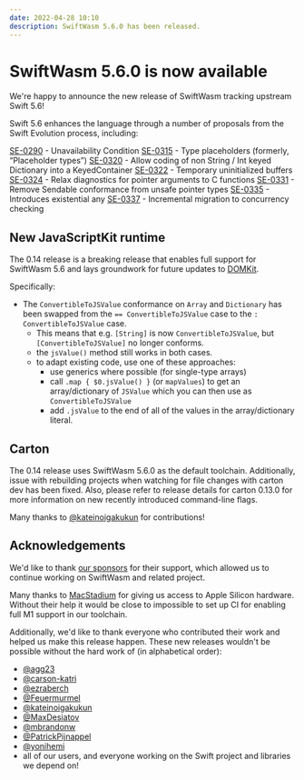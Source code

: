 ```yaml
---
date: 2022-04-28 10:10
description: SwiftWasm 5.6.0 has been released.
---
```


# SwiftWasm 5.6.0 is now available

We're happy to announce the new release of SwiftWasm tracking upstream Swift 5.6!

Swift 5.6 enhances the language through a number of proposals from the Swift Evolution process, including:

[SE-0290](https://github.com/apple/swift-evolution/blob/main/proposals/0290-negative-availability.md) - Unavailability Condition
[SE-0315](https://github.com/apple/swift-evolution/blob/main/proposals/0315-placeholder-types.md) - Type placeholders (formerly, “Placeholder types”)
[SE-0320](https://github.com/apple/swift-evolution/blob/main/proposals/0320-codingkeyrepresentable.md) - Allow coding of non String / Int keyed Dictionary into a KeyedContainer
[SE-0322](https://github.com/apple/swift-evolution/blob/main/proposals/0322-temporary-buffers.md) - Temporary uninitialized buffers
[SE-0324](https://github.com/apple/swift-evolution/blob/main/proposals/0324-c-lang-pointer-arg-conversion.md) - Relax diagnostics for pointer arguments to C functions
[SE-0331](https://github.com/apple/swift-evolution/blob/main/proposals/0331-remove-sendable-from-unsafepointer.md) - Remove Sendable conformance from unsafe pointer types
[SE-0335](https://github.com/apple/swift-evolution/blob/main/proposals/0335-existential-any.md) - Introduces existential any
[SE-0337](https://github.com/apple/swift-evolution/blob/main/proposals/0337-support-incremental-migration-to-concurrency-checking.md) - Incremental migration to concurrency checking

## New JavaScriptKit runtime

The 0.14 release is a breaking release that enables full support for SwiftWasm 5.6 and lays groundwork for future updates to [DOMKit](https://github.com/swiftwasm/DOMKit/).

Specifically:

- The `ConvertibleToJSValue` conformance on `Array` and `Dictionary` has been swapped from the `== ConvertibleToJSValue` case to the `: ConvertibleToJSValue` case.
  - This means that e.g. `[String]` is now `ConvertibleToJSValue`, but `[ConvertibleToJSValue]` no longer conforms.
  - the `jsValue()` method still works in both cases.
  - to adapt existing code, use one of these approaches:
    - use generics where possible (for single-type arrays)
    - call `.map { $0.jsValue() }` (or `mapValues`) to get an array/dictionary of `JSValue` which you can then use as `ConvertibleToJSValue`
    - add `.jsValue` to the end of all of the values in the array/dictionary literal.

## Carton

The 0.14 release uses SwiftWasm 5.6.0 as the default toolchain. Additionally, issue with rebuilding projects when watching for file changes with carton dev has been fixed. Also, please refer to release details for carton 0.13.0 for more information on new recently introduced command-line flags.

Many thanks to [@kateinoigakukun](https://github.com/kateinoigakukun) for contributions!

## Acknowledgements

We'd like to thank [our sponsors](https://github.com/sponsors/swiftwasm) for their support, which
allowed us to continue working on SwiftWasm and related project.

Many thanks to [MacStadium](https://www.macstadium.com) for giving us access to Apple Silicon hardware.
Without their help it would be close to impossible to set up CI for enabling full M1 support in our toolchain.

Additionally, we'd like to thank everyone who contributed their work and helped us make this release
happen. These new releases wouldn't be possible without the hard work of (in alphabetical order):

- [@agg23](https://github.com/agg23)
- [@carson-katri](https://github.com/carson-katri)
- [@ezraberch](https://github.com/ezraberch)
- [@Feuermurmel](https://github.com/Feuermurmel)
- [@kateinoigakukun](https://github.com/kateinoigakukun)
- [@MaxDesiatov](https://github.com/MaxDesiatov)
- [@mbrandonw](https://github.com/mbrandonw)
- [@PatrickPijnappel](https://github.com/PatrickPijnappel)
- [@yonihemi](https://github.com/yonihemi/)
- all of our users, and everyone working on the Swift project and libraries we depend on!
